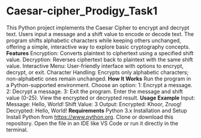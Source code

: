 # Caesar-cipher_Prodigy_Task1
This Python project implements the Caesar Cipher to encrypt and decrypt text. Users input a message and a shift value to encode or decode text. The program shifts alphabetic characters while keeping others unchanged, offering a simple, interactive way to explore basic cryptography concepts.
**Features**
Encryption: Converts plaintext to ciphertext using a specified shift value.
Decryption: Reverses ciphertext back to plaintext with the same shift value.
Interactive Menu: User-friendly interface with options to encrypt, decrypt, or exit.
Character Handling: Encrypts only alphabetic characters; non-alphabetic ones remain unchanged.
**How It Works**
Run the program in a Python-supported environment.
Choose an option:
1: Encrypt a message.
2: Decrypt a message.
3: Exit the program.
Enter the message and shift value (0-25).
View the encrypted or decrypted result.
**Usage Example**
Input:
Message: Hello, World!
Shift Value: 3
Output:
Encrypted: Khoor, Zruog!
Decrypted: Hello, World!
**Requirements**
Python 3.x
Installation and Setup
Install Python from https://www.python.org.
Clone or download this repository.
Open the file in an IDE like VS Code or run it directly in the terminal.
